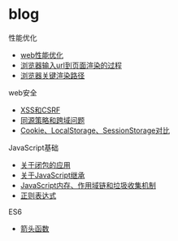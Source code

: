 # blog

性能优化

* [web性能优化](articles/web性能优化.md)
* [浏览器输入url到页面渲染的过程](articles/浏览器输入url到页面渲染的过程.md)
* [浏览器关键渲染路径](articles/浏览器关键渲染路径.md)

web安全

* [XSS和CSRF](articles/XSS和CSRF.md)
* [同源策略和跨域问题](articles/同源策略和跨域问题.md)
* [Cookie、LocalStorage、SessionStorage对比](articles/Cookie、LocalStorage、SessionStorage对比.md)

JavaScript基础

* [关于闭包的应用](articles/关于闭包的应用.md)
* [关于JavaScript继承](articles/关于JavaScript继承.md)
* [JavaScript内存、作用域链和垃圾收集机制](articles/JavaScript内存、作用域链和垃圾收集机制.md)
* [正则表达式](articles/正则表达式.md)

ES6

* [箭头函数](articles/箭头函数.md)

